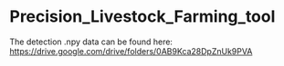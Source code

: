 # Precision_Livestock_Farming_tool

The detection .npy data can be found here: https://drive.google.com/drive/folders/0AB9Kca28DpZnUk9PVA 

